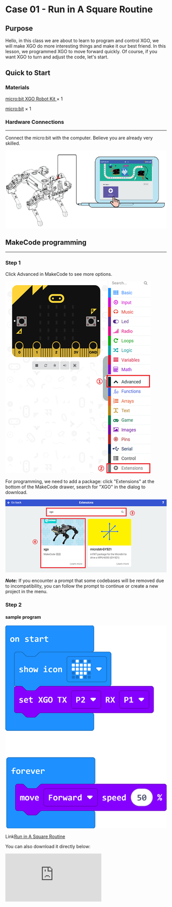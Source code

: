 # Case 01 - Run in A Square Routine

## Purpose

Hello, in this class we are about to learn to program and control XGO, we will make XGO do more interesting things and make it our best friend. In this lesson, we programmed XGO to move forward quickly. Of course, if you want XGO to turn and adjust the code, let's start.

## Quick to Start

### Materials

[micro:bit XGO Robot Kit ](https://shop.elecfreaks.com/products/elecfreaks-micro-bit-xgo-robot-kit?_pos=1&_sid=c796ff3f3&_ss=r) × 1

[micro:bit](https://www.elecfreaks.com/bbc-micro-bit-board-for-coding-programming-microbit.html) × 1

### Hardware Connections
---
Connect the micro:bit with the computer. Believe you are already very skilled.

![](./images/microbit-xgo-robot-kit-22.png)

## MakeCode programming
---
### Step 1

Click Advanced in MakeCode to see more options.

![](./images/microbit-xgo-robot-kit-10.png)

For programming, we need to add a package: click "Extensions" at the bottom of the MakeCode drawer, search for "XGO" in the dialog to download.

![](./images/microbit-xgo-robot-kit-11.png)

***Note:*** If you encounter a prompt that some codebases will be removed due to incompatibility, you can follow the prompt to continue or create a new project in the menu.

### Step 2

#### sample program

![](./images/xgo-1-2.png)

Link[Run in A Square Routine](https://makecode.microbit.org/_3WaJt82pkbqd)

You can also download it directly below:

<div
    style={{
        position: 'relative',
        paddingBottom: '60%',
        overflow: 'hidden',
    }}
>
    <iframe
        src="https://makecode.microbit.org/_V4YJ2i9LkYoi"
        frameborder="0"
        sandbox="allow-popups allow-forms allow-scripts allow-same-origin"
        style={{
            position: 'absolute',
            width: '100%',
            height: '100%',
        }}
    />
</div>

## FAQ

If XGO doesn't run a perfect square, please try adjusting the time and speed.

## Exploration

How to program it to run in circles?
